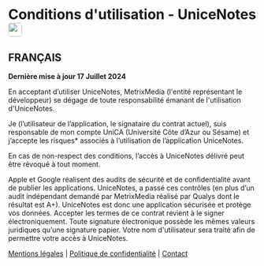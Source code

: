 # Conditions d'utilisation - UniceNotes <img style="border-radius: 15%; align-items: center;" height="28" src="https://notes.metrixmedia.fr/favicon.png">

## FRANÇAIS

**Dernière mise à jour 17 Juillet 2024**

En acceptant d’utiliser UniceNotes, MetrixMedia (l'entité représentant le développeur) se dégage de toute responsabilité émanant de l'utilisation d'UniceNotes.

Je (l’utilisateur de l’application, le signataire du contrat actuel), suis responsable de mon compte UniCA (Université Côte d’Azur ou Sésame) et j’accepte les risques* associés à l’utilisation de l’application UniceNotes.

En cas de non-respect des conditions, l’accès à UniceNotes délivré peut être révoqué à tout moment.


Apple et Google réalisent des audits de sécurité et de confidentialité avant de publier les applications. UniceNotes, a passé ces contrôles (en plus d’un audit indépendant demandé par MetrixMedia réalisé par Qualys dont le résultat est A+). 
UniceNotes est donc une application sécurisée et protège vos données. 
Accepter les termes de ce contrat revient à le signer électroniquement. Toute signature électronique possède les mêmes valeurs juridiques qu’une signature papier.
Votre nom d'utilisateur sera traité afin de permettre votre accès à UniceNotes.

[Mentions légales](https://notes.metrixmedia.fr/credits) | [Politique de confidentialité](https://notes.metrixmedia.fr/privacy) | [Contact](https://notes.metrixmedia.fr/support)